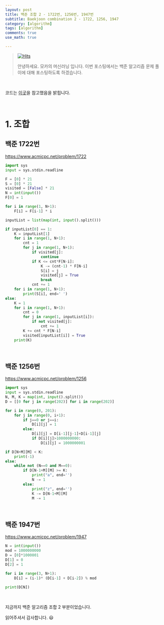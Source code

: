 ```yaml
---
layout: post
title: 백준 조합 2 - 1722번, 1256번, 1947번
subtitle: Baekjoon combination 2 - 1722, 1256, 1947
category: [algorithm]
tags: [algorithm]
comments: true
use_math: true

---
```






> [![Hits](https://hits.seeyoufarm.com/api/count/incr/badge.svg?url=https%3A%2F%2Fysbsb.github.io%2Falgorithm%2F2023%2F06%2F22%2Fcombination2.html&count_bg=%2379C83D&title_bg=%23555555&icon=&icon_color=%23E7E7E7&title=hits&edge_flat=false)](https://hits.seeyoufarm.com)
>
> 안녕하세요. 모카의 머신러닝 입니다. 이번 포스팅에서는 백준 알고리즘 문제 풀이에 대해 포스팅하도록 하겠습니다. 

<br>

코드는 [이곳](https://github.com/doitcodingtest/python)을 참고했음을 밝힙니다.

<br>

# 1. 조합



## 백준 1722번

https://www.acmicpc.net/problem/1722

```python
import sys
input = sys.stdin.readline

F = [0] * 21
S = [0] * 21
visited = [False] * 21
N = int(input())
F[0] = 1

for i in range(1, N+1):
    F[i] = F[i-1] * i

inputList = list(map(int, input().split()))

if inputList[0] == 1:
    K = inputList[1]
    for i in range(1, N+1):
        cnt = 1
        for j in range(1, N+1):
            if visited[j]:
                continue
            if K <= cnt*F[N-i]:
                K -= (cnt-1) * F[N-i]
                S[i] = j
                visited[j] = True
                break
            cnt += 1
    for i in range(1, N+1):
        print(S[i], end=' ')
else:
    K = 1
    for i in range(1, N+1):
        cnt = 0
        for j in range(1, inputList[i]):
            if not visited[j]:
                cnt += 1
        K += cnt * F[N-i]
        visited[inputList[i]] = True
    print(K)

```



<br>





## 백준 1256번

https://www.acmicpc.net/problem/1256

```python
import sys
input = sys.stdin.readline
N, M, K = map(int, input().split())
D = [[0 for j in range(202)] for i in range(202)]

for i in range(0, 201):
    for j in range(0, i+1):
        if j==0 or j==i:
            D[i][j] = 1
        else:
            D[i][j] = D[i-1][j-1]+D[i-1][j]
            if D[i][j]>1000000000:
                D[i][j] = 1000000001

if D[N+M][M] < K:
    print(-1)
else:
    while not (N==0 and M==0):
        if D[N-1+M][M] >= K:
            print("a", end='')
            N -= 1
        else:
            print("z", end='')
            K -= D[N-1+M][M]
            M -= 1

```



<br>







## 백준 1947번

https://www.acmicpc.net/problem/1947

```python
N = int(input())
mod = 1000000000
D = [0]*1000001
D[1] = 0
D[2] = 1

for i in range(3, N+1):
    D[i] = (i-1)* (D[i-1] + D[i-2]) % mod
    
print(D[N])
```



<br>









지금까지 백준 알고리즘 조합 2 부분이었습니다.

읽어주셔서 감사합니다. 😃

